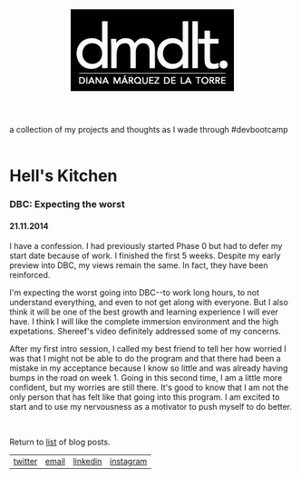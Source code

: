 
<!DOCTYPE html>
<html>
  <head>
    <title> DMDLT: Coding in Progress</title>
    <link rel="stylesheet" type="text/css" href="../style-sheets/index.css">
  </head>
  <body>
    <header>
      <a href="../index.html"><img src="../imgs/dmdlt.jpg"/></a>
    </header>
    <div id="sub">a collection of my projects and thoughts as I wade through #devbootcamp</div>
    <br>
    <main>
      <h1>Hell's Kitchen</h1>
      <h3>DBC: Expecting the worst</h3>
      <h4>21.11.2014</h4>
      <section>
        <p>I have a confession. I had previously started Phase 0 but had to defer my start date because of work. I finished the first 5 weeks. Despite my early preview into DBC, my views remain the same. In fact, they have been reinforced.</p>
        <p>I'm expecting the worst going into DBC--to work long hours, to not understand everything, and even to not get along with everyone. But I also think it will be one of the best growth and learning experience I will ever have. I think I will like the complete immersion environment and the high expetations. Shereef's video definitely addressed some of my concerns.</p>
        <p>After my first intro session, I called my best friend to tell her how worried I was that I might not be able to do the program and that there had been a mistake in my acceptance because I know so little and was already having bumps in the road on week 1. Going in this second time, I am a little more confident, but my worries are still there. It's good to know that I am not the only person that has felt like that going into this program. I am excited to start and to use my nervousness as a motivator to push myself to do better.</p>
      </section>
    </main>
<br>
    <p>Return to <a href="blog-index.html">list</a> of blog posts.</p>
  <footer>
      <table class="bar">
        <tr>
          <td id="twitter"><a href="http://www.twitter.com/dmarquezdlt">twitter</a></td>
          <td id="email"><a href="mailto:dmarquezdlt@gmail.com">email</a></td>
          <td id="linkedin"><a href="http://www.linkedin.com/in/dianamarquezdlt">linkedin</a></td>
          <td id="instagram"><a href="http://www.instagram.com/dmarquezdlt">instagram</a></td>
        </tr>
      </table>
    </footer>
  </body>
</html>


